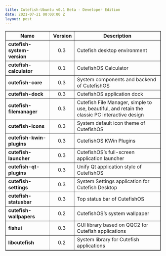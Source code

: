 ```yaml
---
title: Cutefish-Ubuntu v0.1 Beta - Developer Edition
date: 2021-07-21 00:00:00 Z
layout: post
---
```

<table border="1">
<thead>
<tr>
<th><strong>Name</strong></th>
<th><strong>&nbsp;Version <br /></strong></th>
<th><strong>Description</strong></th>
</tr>
</thead>
<tbody>
<tr>
<td><strong>cutefish-system-version</strong></td>
<td style="text-align: center;">0.3</td>
<td>Cutefish desktop environment</td>
</tr>
<tr>
<td><strong>cutefish-calculator</strong></td>
<td style="text-align: center;">0.1</td>
<td>CutefishOS Calculator</td>
</tr>
<tr>
<td><strong>cutefish-core</strong></td>
<td style="text-align: center;">0.3</td>
<td>System components and backend of CutefishOS</td>
</tr>
<tr>
<td><strong>cutefish-dock</strong></td>
<td style="text-align: center;">0.3</td>
<td>CutefishOS application dock</td>
</tr>
<tr>
<td><strong>cutefish-filemanager</strong></td>
<td style="text-align: center;">0.3</td>
<td>Cutefish File Manager, simple to use, beautiful, and retain the classic PC interactive design</td>
</tr>
<tr>
<td><strong>cutefish-icons</strong></td>
<td style="text-align: center;">0.3</td>
<td>System default icon theme of CutefishOS</td>
</tr>
<tr>
<td><strong>cutefish-kwin-plugins</strong></td>
<td style="text-align: center;">0.3</td>
<td>CutefishOS KWin Plugins</td>
</tr>
<tr>
<td><strong>cutefish-launcher</strong></td>
<td style="text-align: center;">0.3</td>
<td>CutefishOS&rsquo;s full-screen application launcher</td>
</tr>
<tr>
<td><strong>cutefish-qt-plugins</strong></td>
<td style="text-align: center;">0.3</td>
<td>Unify Qt application style of CutefishOS</td>
</tr>
<tr>
<td><strong>cutefish-settings</strong></td>
<td style="text-align: center;">0.3</td>
<td>System Settings application for Cutefish Desktop</td>
</tr>
<tr>
<td><strong>cutefish-statusbar</strong></td>
<td style="text-align: center;">0.3</td>
<td>Top status bar of CutefishOS</td>
</tr>
<tr>
<td><strong>cutefish-wallpapers</strong></td>
<td style="text-align: center;">0.2</td>
<td>CutefishOS&rsquo;s system wallpaper</td>
</tr>
<tr>
<td><strong>fishui</strong></td>
<td style="text-align: center;">0.3</td>
<td>GUI library based on QQC2 for Cutefish applications</td>
</tr>
<tr>
<td><strong>libcutefish</strong></td>
<td style="text-align: center;">0.2</td>
<td>System library for Cutefish applications</td>
</tr>
</tbody>
</table>
